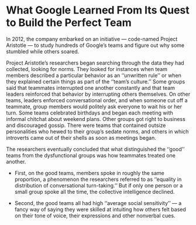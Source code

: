 # What Google Learned From Its Quest to Build the Perfect Team


In 2012, the company embarked on an initiative — code-named Project Aristotle — to study hundreds of Google’s teams and figure out why some stumbled while others soared.

Project Aristotle’s researchers began searching through the data they had collected, looking for norms. They looked for instances when team members described a particular behavior as an ‘‘unwritten rule’’ or when they explained certain things as part of the ‘‘team’s culture.’’ Some groups said that teammates interrupted one another constantly and that team leaders reinforced that behavior by interrupting others themselves. On other teams, leaders enforced conversational order, and when someone cut off a teammate, group members would politely ask everyone to wait his or her turn. Some teams celebrated birthdays and began each meeting with informal chitchat about weekend plans. Other groups got right to business and discouraged gossip. There were teams that contained outsize personalities who hewed to their group’s sedate norms, and others in which introverts came out of their shells as soon as meetings began.


The researchers eventually concluded that what distinguished the ‘‘good’’ teams from the dysfunctional groups was how teammates treated one another.

  -  First, on the good teams, members spoke in roughly the same proportion, a phenomenon the researchers referred to as ‘‘equality in distribution of conversational turn-taking.’’ But if only one person or a small group spoke all the time, the collective intelligence declined.

  - Second, the good teams all had high ‘‘average social sensitivity’’ — a fancy way of saying they were skilled at intuiting how others felt based on their tone of voice, their expressions and other nonverbal cues. 

  


